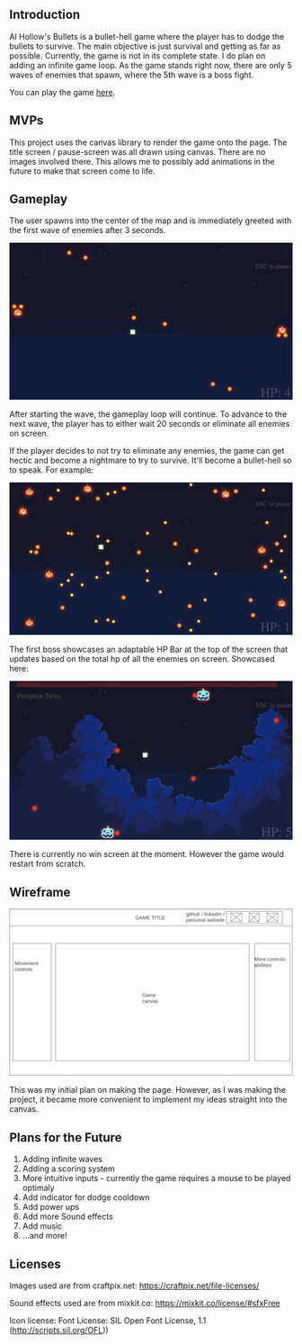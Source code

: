 ## Introduction
Al Hollow's Bullets is a bullet-hell game where the player has to dodge the bullets to survive. The main objective is just survival and getting as far as possible. Currently, the game is not in its complete state. I do plan on adding an infinite game loop. As the game stands right now, there are only 5 waves of enemies that spawn, where the 5th wave is a boss fight. 

You can play the game [here][liveSite].

## MVPs

This project uses the canvas library to render the game onto the page. The title screen / pause-screen was all drawn using canvas. There are no images involved there. This allows me to possibly add animations in the future to make that screen come to life.

## Gameplay

The user spawns into the center of the map and is immediately greeted with the first wave of enemies after 3 seconds.

![1st wave image][1stWave]

After starting the wave, the gameplay loop will continue. To advance to the next wave, the player has to either wait 20 seconds or eliminate all enemies on screen.

If the player decides to not try to eliminate any enemies, the game can get hectic and become a nightmare to try to survive. It'll become a bullet-hell so to speak. For example:

![bullet-Hell image][bulletHell]

The first boss showcases an adaptable HP Bar at the top of the screen that updates based on the total hp of all the enemies on screen. Showcased here:

![Boss image][bossroom]

There is currently no win screen at the moment. However the game would restart from scratch.

## Wireframe

![ :sad: can't load image][wireframe]

This was my initial plan on making the page. However, as I was making the project, it became more convenient to implement my ideas straight into the canvas.

## Plans for the Future

 1. Adding infinite waves
 2. Adding a scoring system
 3. More intuitive inputs - currently the game requires a mouse to be played optimaly
 4. Add indicator for dodge cooldown
 5. Add power ups
 6. Add more Sound effects
 7. Add music
 8. ...and more!

## Licenses

Images used are from craftpix.net: https://craftpix.net/file-licenses/

Sound effects used are from mixkit.co: https://mixkit.co/license/#sfxFree

Icon license: Font License: SIL Open Font License, 1.1 (http://scripts.sil.org/OFL))

[wireframe]: ./images/readMeImages/wireframe.png
[1stWave]: ./images/readMeImages/1stWaveImage.png
[bulletHell]: ./images/readMeImages/bulletHell.png
[bossroom]: ./images/readMeImages/bossroom.png
[liveSite]: https://luisp693514.github.io/javascript_project/
